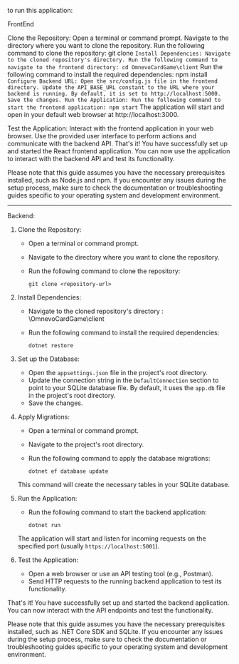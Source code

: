 to run this application: 

FrontEnd

Clone the Repository:
Open a terminal or command prompt.
Navigate to the directory where you want to clone the repository.
Run the following command to clone the repository:
     git clone <repository-url>
     ```
Install Dependencies:
Navigate to the cloned repository's directory.
Run the following command to navigate to the frontend directory:
     cd OmnevoCardGame\client
     ```
Run the following command to install the required dependencies:
     npm install
     ```
Configure Backend URL:
Open the src/config.js file in the frontend directory.
Update the API_BASE_URL constant to the URL where your backend is running. By default, it is set to http://localhost:5000.
Save the changes.
Run the Application:
Run the following command to start the frontend application:
     npm start
     ```
The application will start and open in your default web browser at http://localhost:3000.

Test the Application:
Interact with the frontend application in your web browser.
Use the provided user interface to perform actions and communicate with the backend API.
That's it! You have successfully set up and started the React frontend application. You can now use the application to interact with the backend API and test its functionality.

Please note that this guide assumes you have the necessary prerequisites installed, such as Node.js and npm. If you encounter any issues during the setup process, make sure to check the documentation or troubleshooting guides specific to your operating system and development environment.

______________________________

Backend:


1. Clone the Repository:
   - Open a terminal or command prompt.
   - Navigate to the directory where you want to clone the repository.
   - Run the following command to clone the repository:

     ```
     git clone <repository-url>
     ```

2. Install Dependencies:
   - Navigate to the cloned repository's directory : \OmnevoCardGame\client
   - Run the following command to install the required dependencies:

     ```
     dotnet restore
     ```

3. Set up the Database:
   - Open the `appsettings.json` file in the project's root directory.
   - Update the connection string in the `DefaultConnection` section to point to your SQLite database file. By default, it uses the `app.db` file in the project's root directory.
   - Save the changes.

4. Apply Migrations:
   - Open a terminal or command prompt.
   - Navigate to the project's root directory.
   - Run the following command to apply the database migrations:

     ```
     dotnet ef database update
     ```

   This command will create the necessary tables in your SQLite database.

5. Run the Application:
   - Run the following command to start the backend application:

     ```
     dotnet run
     ```

   The application will start and listen for incoming requests on the specified port (usually `https://localhost:5001`).

6. Test the Application:
   - Open a web browser or use an API testing tool (e.g., Postman).
   - Send HTTP requests to the running backend application to test its functionality.

That's it! You have successfully set up and started the backend application. You can now interact with the API endpoints and test the functionality.

Please note that this guide assumes you have the necessary prerequisites installed, such as .NET Core SDK and SQLite. If you encounter any issues during the setup process, make sure to check the documentation or troubleshooting guides specific to your operating system and development environment.


